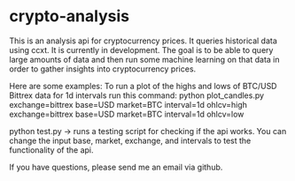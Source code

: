 # crypto-analysis
This is an analysis api for cryptocurrency prices.  It queries historical data using ccxt.  It is currently in development.  The goal is to be able to query large amounts of data and then run some machine learning on that data in order to gather insights into cryptocurrency prices.

Here are some examples: 
To run a plot of the highs and lows of BTC/USD Bittrex data for 1d intervals run this command:
python plot_candles.py exchange=bittrex base=USD market=BTC interval=1d ohlcv=high exchange=bittrex base=USD market=BTC interval=1d ohlcv=low

python test.py -> runs a testing script for checking if the api works.  You can change the input base, market, exchange, and intervals to test the functionality of the api.

If you have questions, please send me an email via github.
